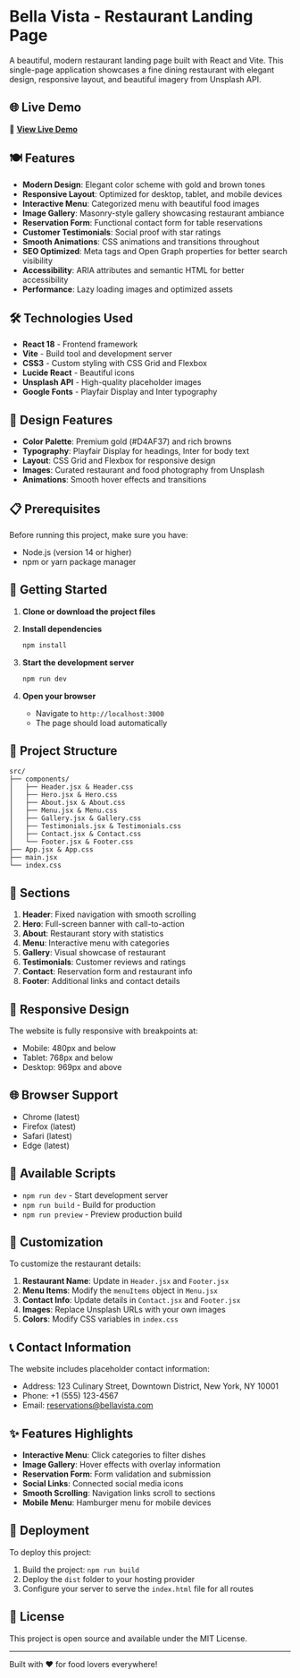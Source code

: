 # Bella Vista - Restaurant Landing Page

A beautiful, modern restaurant landing page built with React and Vite. This single-page application showcases a fine dining restaurant with elegant design, responsive layout, and beautiful imagery from Unsplash API.

## 🌐 Live Demo

🔗 **[View Live Demo](https://safi1000.github.io/mock-restaurant)**

## 🍽️ Features

- **Modern Design**: Elegant color scheme with gold and brown tones
- **Responsive Layout**: Optimized for desktop, tablet, and mobile devices
- **Interactive Menu**: Categorized menu with beautiful food images
- **Image Gallery**: Masonry-style gallery showcasing restaurant ambiance
- **Reservation Form**: Functional contact form for table reservations
- **Customer Testimonials**: Social proof with star ratings
- **Smooth Animations**: CSS animations and transitions throughout
- **SEO Optimized**: Meta tags and Open Graph properties for better search visibility
- **Accessibility**: ARIA attributes and semantic HTML for better accessibility
- **Performance**: Lazy loading images and optimized assets

## 🛠️ Technologies Used

- **React 18** - Frontend framework
- **Vite** - Build tool and development server
- **CSS3** - Custom styling with CSS Grid and Flexbox
- **Lucide React** - Beautiful icons
- **Unsplash API** - High-quality placeholder images
- **Google Fonts** - Playfair Display and Inter typography

## 🎨 Design Features

- **Color Palette**: Premium gold (#D4AF37) and rich browns
- **Typography**: Playfair Display for headings, Inter for body text
- **Layout**: CSS Grid and Flexbox for responsive design
- **Images**: Curated restaurant and food photography from Unsplash
- **Animations**: Smooth hover effects and transitions

## 📋 Prerequisites

Before running this project, make sure you have:

- Node.js (version 14 or higher)
- npm or yarn package manager

## 🚀 Getting Started

1. **Clone or download the project files**

2. **Install dependencies**
   ```bash
   npm install
   ```

3. **Start the development server**
   ```bash
   npm run dev
   ```

4. **Open your browser**
   - Navigate to `http://localhost:3000`
   - The page should load automatically

## 📁 Project Structure

```
src/
├── components/
│   ├── Header.jsx & Header.css
│   ├── Hero.jsx & Hero.css
│   ├── About.jsx & About.css
│   ├── Menu.jsx & Menu.css
│   ├── Gallery.jsx & Gallery.css
│   ├── Testimonials.jsx & Testimonials.css
│   ├── Contact.jsx & Contact.css
│   └── Footer.jsx & Footer.css
├── App.jsx & App.css
├── main.jsx
└── index.css
```

## 🎯 Sections

1. **Header**: Fixed navigation with smooth scrolling
2. **Hero**: Full-screen banner with call-to-action
3. **About**: Restaurant story with statistics
4. **Menu**: Interactive menu with categories
5. **Gallery**: Visual showcase of restaurant
6. **Testimonials**: Customer reviews and ratings
7. **Contact**: Reservation form and restaurant info
8. **Footer**: Additional links and contact details

## 📱 Responsive Design

The website is fully responsive with breakpoints at:
- Mobile: 480px and below
- Tablet: 768px and below
- Desktop: 969px and above

## 🌐 Browser Support

- Chrome (latest)
- Firefox (latest)
- Safari (latest)
- Edge (latest)

## 📝 Available Scripts

- `npm run dev` - Start development server
- `npm run build` - Build for production
- `npm run preview` - Preview production build

## 🎨 Customization

To customize the restaurant details:

1. **Restaurant Name**: Update in `Header.jsx` and `Footer.jsx`
2. **Menu Items**: Modify the `menuItems` object in `Menu.jsx`
3. **Contact Info**: Update details in `Contact.jsx` and `Footer.jsx`
4. **Images**: Replace Unsplash URLs with your own images
5. **Colors**: Modify CSS variables in `index.css`

## 📞 Contact Information

The website includes placeholder contact information:
- Address: 123 Culinary Street, Downtown District, New York, NY 10001
- Phone: +1 (555) 123-4567
- Email: reservations@bellavista.com

## ✨ Features Highlights

- **Interactive Menu**: Click categories to filter dishes
- **Image Gallery**: Hover effects with overlay information
- **Reservation Form**: Form validation and submission
- **Social Links**: Connected social media icons
- **Smooth Scrolling**: Navigation links scroll to sections
- **Mobile Menu**: Hamburger menu for mobile devices

## 🚀 Deployment

To deploy this project:

1. Build the project: `npm run build`
2. Deploy the `dist` folder to your hosting provider
3. Configure your server to serve the `index.html` file for all routes

## 📄 License

This project is open source and available under the MIT License.

---

Built with ❤️ for food lovers everywhere! 
